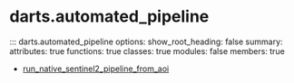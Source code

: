 # <code class='doc-symbol doc-symbol-nav doc-symbol-module'></code>darts.automated_pipeline


::: darts.automated_pipeline
    options:
      show_root_heading: false
      summary:
        attributes: true
        functions: true
        classes: true
        modules: false
      members: true
- [run_native_sentinel2_pipeline_from_aoi](run_native_sentinel2_pipeline_from_aoi.md)
